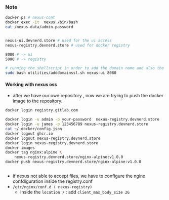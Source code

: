 ### Note 
```bash 
docker ps # nexus-cont
docker exec -it  nexus /bin/bash
cat /nexus-data/admin.password 


nexus-ui.devnerd.store # used for the ui access
nexus-registry.devnerd.store # used for docker registry 

8080 # -> ui 
5000 # -> registry 

# running the shellscript in order to add the domain name and also the ssl/tls
sudo bash utilities/adddomainssl.sh nexus-ui 8080
```

#### Working with nexus oss 
* after we have our own repository , now we are trying to push the docker image to the repository. 
```bash 
docker login registry.gitlab.com

docker login -u admin -p your-password  nexus-registry.devnerd.store 
docker login -u james -p 123456789 nexus-registry.devnerd.store 
cat ~/.docker/config.json
docker logout ghcr.io 
docker logout nexus-registry.devnerd.store
docker login nexus-registry.devnerd.store
docker images 
docker tag nginx:alpine \
    nexus-registry.devnerd.store/nginx-alpine:v1.0.0
docker push nexus-registry.devnerd.store/nginx-alpine:v1.0.0



```
* if nexus not able to accept files, we have to configure the nginx confdiguration inside the registry.conf 
* `/etc/nginx/conf.d ( nexus-registry)` 
    * inside the `location /` : add `client_max_body_size 2G` 